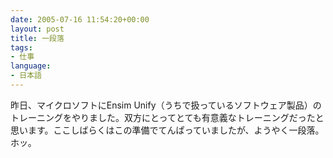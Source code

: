 ```yaml
---
date: 2005-07-16 11:54:20+00:00
layout: post
title: 一段落
tags:
- 仕事
language:
- 日本語
---
```


昨日、マイクロソフトにEnsim Unify（うちで扱っているソフトウェア製品）のトレーニングをやりました。双方にとってとても有意義なトレーニングだったと思います。ここしばらくはこの準備でてんぱっていましたが、ようやく一段落。ホッ。
